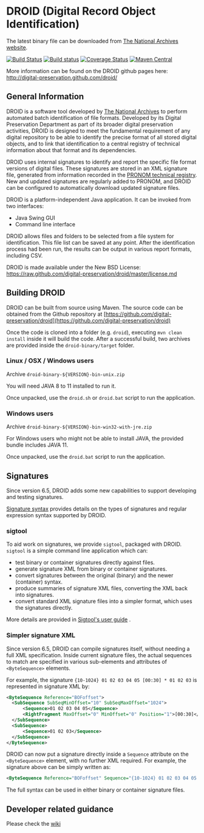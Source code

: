 DROID (Digital Record Object Identification) 
=====
The latest binary file can be downloaded from [The National Archives website](http://www.nationalarchives.gov.uk/information-management/projects-and-work/droid.htm "The National Archives website").

[![Build Status](https://travis-ci.org/digital-preservation/droid.svg?branch=master)](https://travis-ci.org/digital-preservation/droid)
[![Build status](https://ci.appveyor.com/api/projects/status/hrr6c3ckbghjvd7h/branch/master?svg=true)](https://ci.appveyor.com/project/dpreservation/droid/branch/master)
[![Coverage Status](https://coveralls.io/repos/github/digital-preservation/droid/badge.svg?branch=master)](https://coveralls.io/github/digital-preservation/droid?branch=master)
[![Maven Central](https://maven-badges.herokuapp.com/maven-central/uk.gov.nationalarchives/droid/badge.svg)](https://search.maven.org/search?q=g:uk.gov.nationalarchives)

More information can be found on the DROID github pages here: http://digital-preservation.github.com/droid/

## General Information

DROID is a software tool developed by [The National Archives](http://www.nationalarchives.gov.uk/ "The National Archives Website") to perform automated batch identification of file formats. Developed by its Digital Preservation Department as part of its broader digital preservation activities, DROID is designed to meet the fundamental requirement of any digital repository to be able to identify the precise format of all stored digital objects, and to link that identification to a central registry of technical information about that format and its dependencies.

DROID uses internal signatures to identify and report the specific file format versions of digital files. These signatures are stored in an XML signature file, generated from information recorded in the [PRONOM technical registry](http://www.nationalarchives.gov.uk/PRONOM/Default.aspx "PRONOM Technical Registry"). New and updated signatures are regularly added to PRONOM, and DROID can be configured to automatically download updated signature files.

DROID is a platform-independent Java application. It can be invoked from two interfaces:

* Java Swing GUI
* Command line interface

DROID allows files and folders to be selected from a file system for identification. This file list can be saved at any point. After the identification process had been run, the results can be output in various report formats, including CSV.

DROID is made available under the New BSD License: https://raw.github.com/digital-preservation/droid/master/license.md

## Building DROID

DROID can be built from source using Maven. The source code can be obtained from the Github repository at [https://github.com/digital-preservation/droid](https://github.com/digital-preservation/droid)
   
Once the code is cloned into a folder (e.g. `droid`), executing `mvn clean install` inside it will build the code. After a successful build, two archives are provided inside the `droid-binary/target` folder.

### Linux / OSX / Windows users
Archive `droid-binary-${VERSION}-bin-unix.zip`

You will need JAVA 8 to 11 installed to run it.

Once unpacked, use the `droid.sh` or `droid.bat` script to run the application.

### Windows users
Archive  `droid-binary-${VERSION}-bin-win32-with-jre.zip`

For Windows users who might not be able to install JAVA, the provided bundle includes JAVA 11.

Once unpacked, use the `droid.bat` script to run the application.

## Signatures
Since version 6.5, DROID adds some new capabilities to support developing and testing signatures.

[Signature syntax](Signature%20syntax.md) provides details on the types of signatures and regular expression syntax supported by DROID.

### sigtool
To aid work on signatures, we provide `sigtool`, packaged with DROID. `sigtool` is a simple command line application which can:

 * test binary or container signatures directly against files.
 * generate signature XML from binary or container signatures.
 * convert signatures between the original (binary) and the newer (container) syntax.
 * produce summaries of signature XML files, converting the XML back into signatures.
 * convert standard XML signature files into a simpler format, which uses the signatures directly.

More details are provided in [Sigtool's user guide](droid-binary/bin/Using%20sigtool.txt) .

### Simpler signature XML 
Since version 6.5, DROID can compile signatures itself, without needing a full XML specification. Inside current signature files, the actual sequences to match are specified in various sub-elements and attributes of `<ByteSequence>` elements. 

For example, the signature `{10-1024} 01 02 03 04 05 [00:30] * 01 02 03` is represented in signature XML by:

  ```xml
<ByteSequence Reference="BOFoffset">
    <SubSequence SubSeqMinOffset="10" SubSeqMaxOffset="1024">
        <Sequence>01 02 03 04 05</Sequence>
        <RightFragment MaxOffset="0" MinOffset="0" Position="1">[00:30]</RightFragment>
    </SubSequence>
    <SubSequence>
        <Sequence>01 02 03</Sequence>
    </SubSequence>
</ByteSequence>
```

DROID can now put a signature directly inside a `Sequence` attribute on the `<ByteSequence>` element, with no further XML required.  For example, the signature above can be simply written as:

```xml
<ByteSequence Reference="BOFoffset" Sequence="{10-1024} 01 02 03 04 05 [00:30] * 01 02 03" />
```

The full syntax can be used in either binary or container signature files.

## Developer related guidance
Please check the [wiki](https://github.com/digital-preservation/droid/wiki)
